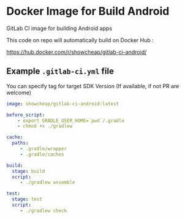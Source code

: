 # Docker Image for Build Android
GitLab CI image for building Android apps

This code on repo will automatically build on Docker Hub : 

https://hub.docker.com/r/showcheap/gitlab-ci-android/

## Example `.gitlab-ci.yml` file
You can specify tag for target SDK Version (If available, if not PR are welcome)
```yml
image: showcheap/gitlab-ci-android:latest

before_script:
    - export GRADLE_USER_HOME=`pwd`/.gradle
    - chmod +x ./gradlew

cache:
  paths:
     - .gradle/wrapper
     - .gradle/caches

build:
  stage: build
  script:
     - ./gradlew assemble

test:
  stage: test
  script:
     - ./gradlew check

```
